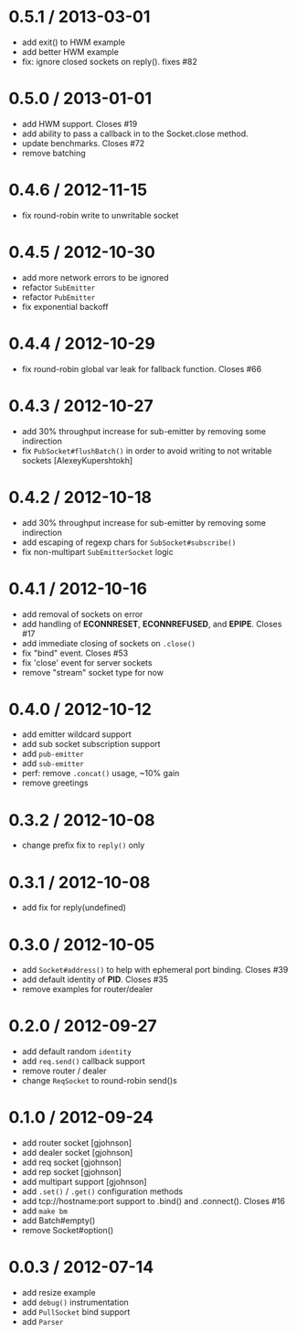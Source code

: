 
0.5.1 / 2013-03-01
==================

  * add exit() to HWM example
  * add better HWM example
  * fix: ignore closed sockets on reply(). fixes #82

0.5.0 / 2013-01-01
==================

  * add HWM support. Closes #19
  * add ability to pass a callback in to the Socket.close method.
  * update benchmarks. Closes #72
  * remove batching

0.4.6 / 2012-11-15
==================

  * fix round-robin write to unwritable socket

0.4.5 / 2012-10-30
==================

  * add more network errors to be ignored
  * refactor `SubEmitter`
  * refactor `PubEmitter`
  * fix exponential backoff

0.4.4 / 2012-10-29
==================

  * fix round-robin global var leak for fallback function. Closes #66

0.4.3 / 2012-10-27
==================

  * add 30% throughput increase for sub-emitter by removing some indirection
  * fix `PubSocket#flushBatch()` in order to avoid writing to not writable sockets [AlexeyKupershtokh]

0.4.2 / 2012-10-18
==================

  * add 30% throughput increase for sub-emitter by removing some indirection
  * add escaping of regexp chars for `SubSocket#subscribe()`
  * fix non-multipart `SubEmitterSocket` logic

0.4.1 / 2012-10-16
==================

  * add removal of sockets on error
  * add handling of __ECONNRESET__, __ECONNREFUSED__, and __EPIPE__. Closes #17
  * add immediate closing of sockets on `.close()`
  * fix "bind" event. Closes #53
  * fix 'close' event for server sockets
  * remove "stream" socket type for now

0.4.0 / 2012-10-12
==================

  * add emitter wildcard support
  * add sub socket subscription support
  * add `pub-emitter`
  * add `sub-emitter`
  * perf: remove `.concat()` usage, ~10% gain
  * remove greetings

0.3.2 / 2012-10-08
==================

  * change prefix fix to `reply()` only

0.3.1 / 2012-10-08
==================

  * add fix for reply(undefined)

0.3.0 / 2012-10-05
==================

  * add `Socket#address()` to help with ephemeral port binding. Closes #39
  * add default identity of __PID__. Closes #35
  * remove examples for router/dealer

0.2.0 / 2012-09-27
==================

  * add default random `identity`
  * add `req.send()` callback support
  * remove router / dealer
  * change `ReqSocket` to round-robin send()s

0.1.0 / 2012-09-24
==================

  * add router socket [gjohnson]
  * add dealer socket [gjohnson]
  * add req socket [gjohnson]
  * add rep socket [gjohnson]
  * add multipart support [gjohnson]
  * add `.set()` / `.get()` configuration methods
  * add tcp://hostname:port support to .bind() and .connect(). Closes #16
  * add `make bm`
  * add Batch#empty()
  * remove Socket#option()

0.0.3 / 2012-07-14
==================

  * add resize example
  * add `debug()` instrumentation
  * add `PullSocket` bind support
  * add `Parser`
